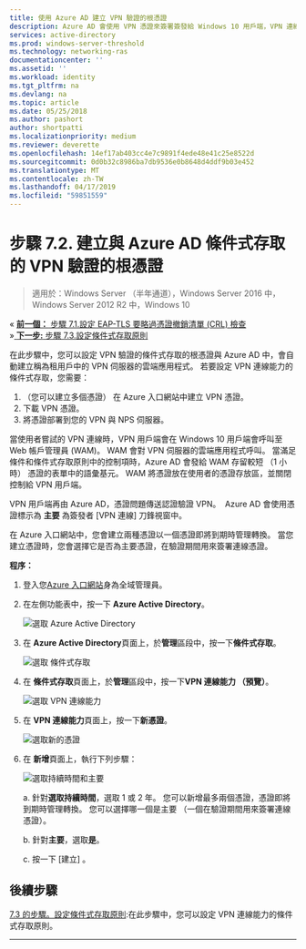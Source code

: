 ```yaml
---
title: 使用 Azure AD 建立 VPN 驗證的根憑證
description: Azure AD 會使用 VPN 憑證來簽署簽發給 Windows 10 用戶端，VPN 連線能力的 Azure AD 進行驗證時的憑證。 標示為主要憑證是 Azure AD 使用的簽發者。
services: active-directory
ms.prod: windows-server-threshold
ms.technology: networking-ras
documentationcenter: ''
ms.assetid: ''
ms.workload: identity
ms.tgt_pltfrm: na
ms.devlang: na
ms.topic: article
ms.date: 05/25/2018
ms.author: pashort
author: shortpatti
ms.localizationpriority: medium
ms.reviewer: deverette
ms.openlocfilehash: 14ef17ab403cc4e7c9891f4ede48e41c25e8522d
ms.sourcegitcommit: 0d0b32c8986ba7db9536e0b8648d4ddf9b03e452
ms.translationtype: MT
ms.contentlocale: zh-TW
ms.lasthandoff: 04/17/2019
ms.locfileid: "59851559"
---
```

# <a name="step-72-create-conditional-access-root-certificates-for-vpn-authentication-with-azure-ad"></a>步驟 7.2. 建立與 Azure AD 條件式存取的 VPN 驗證的根憑證

>適用於：Windows Server （半年通道），Windows Server 2016 中，Windows Server 2012 R2 中，Windows 10

&#171;  [**前一個：** 步驟 7.1.設定 EAP-TLS 要略過憑證撤銷清單 (CRL) 檢查](vpn-config-eap-tls-to-ignore-crl-checking.md)<br>
&#187;[ **下一步:** 步驟 7.3.設定條件式存取原則](vpn-config-conditional-access-policy.md)

在此步驟中，您可以設定 VPN 驗證的條件式存取的根憑證與 Azure AD 中，會自動建立稱為租用戶中的 VPN 伺服器的雲端應用程式。 若要設定 VPN 連線能力的條件式存取，您需要：

1. （您可以建立多個憑證） 在 Azure 入口網站中建立 VPN 憑證。
2. 下載 VPN 憑證。
2. 將憑證部署到您的 VPN 與 NPS 伺服器。

當使用者嘗試的 VPN 連線時，VPN 用戶端會在 Windows 10 用戶端會呼叫至 Web 帳戶管理員 (WAM)。 WAM 會對 VPN 伺服器的雲端應用程式呼叫。 當滿足條件和條件式存取原則中的控制項時，Azure AD 會發給 WAM 存留較短 （1 小時） 憑證的表單中的語彙基元。 WAM 將憑證放在使用者的憑證存放區，並關閉控制給 VPN 用戶端。  

VPN 用戶端再由 Azure AD，憑證問題傳送認證驗證 VPN。  Azure AD 會使用憑證標示為 **主要** 為簽發者 [VPN 連線] 刀鋒視窗中。 

在 Azure 入口網站中，您會建立兩種憑證以一個憑證即將到期時管理轉換。 當您建立憑證時，您會選擇它是否為主要憑證，在驗證期間用來簽署連線憑證。

**程序：**

1. 登入您[Azure 入口網站](https://portal.azure.com)身為全域管理員。

2. 在左側功能表中，按一下  **Azure Active Directory**。 

    ![選取 Azure Active Directory](../../media/Always-On-Vpn/01.png)

3. 在  **Azure Active Directory**頁面上，於**管理**區段中，按一下**條件式存取**。

    ![選取 條件式存取](../../media/Always-On-Vpn/02.png)

4. 在 **條件式存取**頁面上，於**管理**區段中，按一下**VPN 連線能力 （預覽）**。

    ![選取 VPN 連線能力](../../media/Always-On-Vpn/03.png)

5. 在  **VPN 連線能力**頁面上，按一下**新憑證**。

    ![選取新的憑證](../../media/Always-On-Vpn/04.png)

6. 在 **新增**頁面上，執行下列步驟：

    ![選取持續時間和主要](../../media/Always-On-Vpn/05.png)

    a. 針對**選取持續時間**，選取 1 或 2 年。 您可以新增最多兩個憑證，憑證即將到期時管理轉換。 您可以選擇哪一個是主要 （一個在驗證期間用來簽署連線憑證）。

    b. 針對**主要**，選取**是**。

    c.  按一下 [建立] 。

## <a name="next-step"></a>後續步驟
[7.3 的步驟。設定條件式存取原則](vpn-config-conditional-access-policy.md):在此步驟中，您可以設定 VPN 連線能力的條件式存取原則。 

---